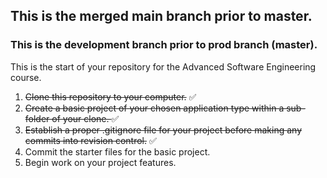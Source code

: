 ## This is the merged main branch prior to master.
### This is the development branch prior to prod branch (master).

This is the start of your repository for the Advanced Software Engineering course.
1. <s>Clone this repository to your computer.</s> ✅
2. <s>Create a basic project of your chosen application type within a sub-folder of your clone. </s> ✅
3. <s>Establish a proper .gitignore file for your project before making any commits into revision control.</s> ✅
4. Commit the starter files for the basic project.
5. Begin work on your project features.